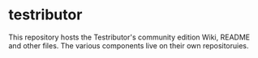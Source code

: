 # testributor
This repository hosts the Testributor's community edition Wiki, README and other files. The various components live on their own repositoruies.
